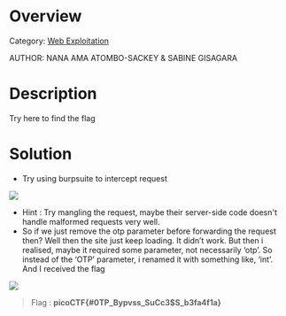 # Overview 
Category: [Web Exploitation]()

AUTHOR: NANA AMA ATOMBO-SACKEY & SABINE GISAGARA

# Description
Try here to find the flag

# Solution
- Try using burpsuite to intercept request 
<img src="https://i.imgur.com/iUmlycl.png">

- Hint : Try mangling the request, maybe their server-side code doesn't handle malformed requests very well.
- So if we just remove the otp parameter before forwarding the request then?
Well then the site just keep loading. It didn’t work. But then i realised, maybe it required some parameter, not necessarily ‘otp’. So instead of the ‘OTP’ parameter, i renamed it with something like, ‘int’. And I received the flag

<img src="https://i.imgur.com/oxp2s44.png">

> Flag : **picoCTF{#0TP_Bypvss_SuCc3$S_b3fa4f1a}**